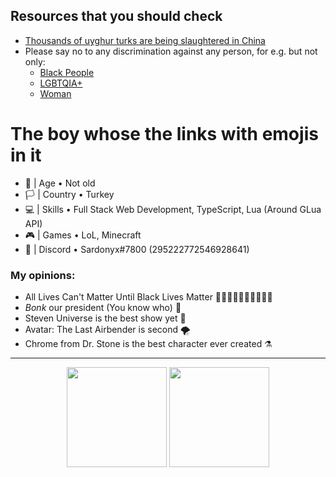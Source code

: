 ## Resources that you should check
- <a href="https://www.theguardian.com/world/2021/jan/12/uighur-xinjiang-re-education-camp-china-gulbahar-haitiwaji">Thousands of uyghur turks are being slaughtered in China</a>
- Please say no to any discrimination against any person, for e.g. but not only:
  - <a href="https://blacklivesmatter.com">Black People</a>
  - <a href="https://www.americanprogress.org/issues/lgbtq-rights/news/2017/05/02/429529/widespread-discrimination-continues-shape-lgbt-peoples-lives-subtle-significant-ways/">LGBTQIA+</a>
  - <a href="https://www.ohchr.org/en/issues/discrimination/pages/discrimination_women.aspx">Woman</a>
  
# The boy whose the links with emojis in it
- 🎂 | Age • Not old
- 🏳️ | Country • Turkey
- 💻 | Skills • Full Stack Web Development, TypeScript, Lua (Around GLua API)
- 🎮 | Games • LoL, Minecraft
- 📧 | Discord • Sardonyx#7800 (295222772546928641)

### My opinions:
- All Lives Can't Matter Until Black Lives Matter ✊🏻✊🏼✊🏽✊🏾✊🏿
- *Bonk* our president (You know who) 🔨
- Steven Universe is the best show yet 🌸
- Avatar: The Last Airbender is second 🌪
- Chrome from Dr. Stone is the best character ever created ⚗ <br>
<hr>

<p align="center">
  <a>
  <img height="160em" src="https://github-readme-stats-eight-theta.vercel.app/api?username=Sardonyx78&show_icons=true&theme=slateorange&include_all_commits=true&title_color=faa627&icon_color=faa627&text_color=ffffff&bg_color=36393f">
  <img height="160em" src="https://github-readme-stats-eight-theta.vercel.app/api/top-langs/?username=Sardonyx78&layout=compact&langs_count=8&title_color=faa627&icon_color=faa627&text_color=ffffff&bg_color=36393f">
  </a>
</p>
